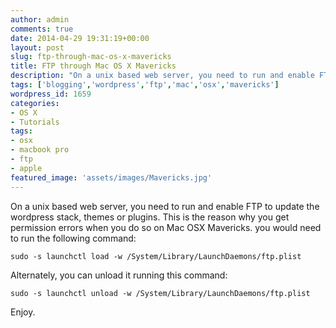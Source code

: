 ```yaml
---
author: admin
comments: true
date: 2014-04-29 19:31:19+00:00
layout: post
slug: ftp-through-mac-os-x-mavericks
title: FTP through Mac OS X Mavericks
description: "On a unix based web server, you need to run and enable FTP to update the wordpress stack, themes or plugins."
tags: ['blogging','wordpress','ftp','mac','osx','mavericks']
wordpress_id: 1659
categories:
- OS X
- Tutorials
tags:
- osx
- macbook pro
- ftp
- apple
featured_image: 'assets/images/Mavericks.jpg'
---
```


On a unix based web server, you need to run and enable FTP to update the wordpress stack, themes or plugins. This is the reason why you get permission errors when you do so on Mac OSX Mavericks. you would need to run the following command:

    sudo -s launchctl load -w /System/Library/LaunchDaemons/ftp.plist

Alternately, you can unload it running this command:

    sudo -s launchctl unload -w /System/Library/LaunchDaemons/ftp.plist
    
Enjoy.
